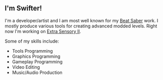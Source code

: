 ## I'm Swifter!

I'm a developer/artist and I am most well known for my [Beat Saber](https://beatsaver.com/profile/4284246) work. I mostly produce various tools for creating advanced modded levels. Right now I'm working on [Extra Sensory II](https://www.youtube.com/watch?v=ilXgDkORxl4).

Some of my skills include:
- Tools Programming
- Graphics Programming
- Gameplay Programming
- Video Editing
- Music/Audio Production

<!--
**Swifter1243/Swifter1243** is a ✨ _special_ ✨ repository because its `README.md` (this file) appears on your GitHub profile.

Here are some ideas to get you started:

- 🔭 I’m currently working on ...
- 🌱 I’m currently learning ...
- 👯 I’m looking to collaborate on ...
- 🤔 I’m looking for help with ...
- 💬 Ask me about ...
- 📫 How to reach me: ...
- 😄 Pronouns: ...
- ⚡ Fun fact: ...
-->
